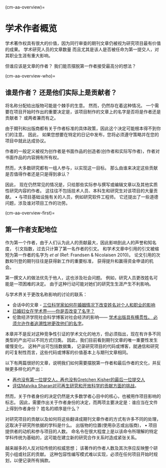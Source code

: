 (cm-aa-overview)=
# 学术作者概览

学术著作权具有很大的价值，因为同行审查的期刊文章仍被视为研究项目最有价值的成果。 学术研究人员的文章数量 而且尤其是该人是否被任命为第一提交人，对其职业生涯有重大影响。

但谁应该是文章的作者？ 我们能否摆脱第一作者接受最高分的想法？

(cm-aa-overview-who)=
## 谁是作者？ 还是他们实际上是贡献者？

将名称分配给出版物可能是个棘手的生意。 然而，仍然存在着这种情况。 一个需要在项目开始时作出的重要决定是，该项目制作的文章上的名字是否将是作者还是贡献者？ 或两者兼而有之。

由于期刊和出版商都有关于作者标准的具体政策，因此这个决定可能根本得不到你们的注意。 因此， 如果您想要在特定的日记中发布，您将必须遵守策略并在您的项目中就此达成协议。

作者的一般定义被视为创作者是书面作品的创造者(创作者和实际写作者)，作者对书面作品的内容拥有所有权。

然而，大多数研究都有一组人参与，以实现这一目标。 那么由谁来决定这些贡献是否值得作者还是只是得到承认？

因此， 现在仍然常见的情况是，只给那些实际参与撰写或编辑文章以及其他实质性研究内容的作者。 这往往不包括技术人员、本科生和研究生对该项目的大量贡献。 • 与项目基础设施有关的人员，例如研究软件工程师。 它还提出了一些道德问题，涉及谁对项目工作的功劳。

(cm-aa-overview-first)=
## 第一作者支配地位

作为第一个作者，由于人们认为此人的贡献最大，因此影响到此人的声誉和知名度， 引文指数，过去只计算了第一名作者的引文。 和学术文章中引用的引文被缩短为第一作者的名字为 *et al* (Ref: Frandsen & Nicolaisen 2010)。 论文引用的次数和刊登的期刊往往是获得新工作的重要标准， 获得提升和赢得资金申请的机会。

第一撰文人的做法优先于他人，这也涉及社会问题。 例如，研究人员更改姓名可能是一项困难的决定。 由于这种行动可能对她们的研究生生涯产生不利影响。

与学术界关于更改名称影响的讨论的联系：
* 会话中的文章 - [三位科学家如何在婚姻情况下改变姓名对个人和职业的影响](https://theconversation.com/how-three-scientists-navigated-the-personal-and-career-implications-of-a-name-change-with-marriage-114918)
* [已婚妇女在学术界——你是否改变了名字？](https://www.reddit.com/r/AskAcademia/comments/2dfqho/married_women_in_academia_did_you_change_your/)
* 伦敦经济学院社会科学博客对社会经济的影响—— [学术出版具有横贯性。 必须允许作者追溯性地更改他们的名字](https://blogs.lse.ac.uk/impactofsocialsciences/2020/09/30/for-academic-publishing-to-be-trans-inclusive-authors-must-be-allowed-to-retroactively-change-their-names/)。

本章并不是反对这种竞争性引证的学术文化的地方，但必须指出，现在有许多不同类型的产出可以不同方式归类。 因此，我们目前看到期刊文章的唯一重要性发生缓慢变化。 这种产出可包括数据集， 记录研究项目的代码或博客，就通信和研究的可复制性而言，这些代码或博客的价值基本上与期刊文章相同。

以下有两篇很好的文章，说明我们如何需要摆脱第一作者和最后作者的文化，并反映更多样化的产出：
* [再也没有第一位提交人，再也没有Gretchen Kisher的最后一位提交人](https://www.nature.com/articles/d41586-018-06779-2)
* [评估Malvika Sharan对可再生研究和开放科学的贡献方面的挑战](https://malvikasharan.github.io/blogs/dora-panel-open-science/)。

然而，关于作者身份的决定仍然是大多数学者心目中的核心，也被用作项目影响的标志。 因此，需要作出关于作者身份的决定，而两项主要决定是：谁应当在文件上得到作者身份？ 姓名的顺序是什么？

对研究项目的贡献以及如何将这些翻译成期刊文章作者的方式有许多不同的处理，这取决于研究所依据的学科是什么。 出版物的位置(使用杂志或出版商)， • 项目提供者的动机和参与项目的人数。 命名令在很大程度上是以该命令所理解的特定学科传统为基础的，这可能在建立新的研究合作关系时造成紧张关系。

越来越多的人反对较传统的权威思想； 该著作的作者人数及其次序应反映整个研究小组或社区的贡献。 这种包容性编写模式难以实现，必须在任何项目开始时规划，以便记录所有捐款。
